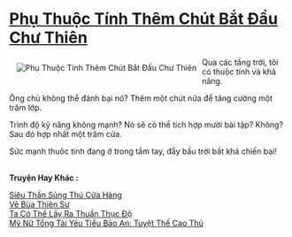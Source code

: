 <a href="https://truyentiki.com/phu-thuoc-tinh-them-chut-bat-dau-chu-thien.33761/" title="Phụ Thuộc Tính Thêm Chút Bắt Đầu Chư Thiên"><h1>Phụ Thuộc Tính Thêm Chút Bắt Đầu Chư Thiên</h1></a><div style="display:table"><img align="right" style="float: left; padding: 10px;" src="https://truyentiki.com/a/img/str/src/33761.jpg" alt="Phụ Thuộc Tính Thêm Chút Bắt Đầu Chư Thiên">Qua các tầng trời, tôi có thuộc tính và khả năng. <p></p> Ông chủ không thể đánh bại nó? Thêm một chút nữa để tăng cường một trăm lớp. <p></p> Trình độ kỹ năng không mạnh? Nó sẽ có thể tích hợp mười bài tập? Không? Sau đó hợp nhất một trăm cửa. <p></p> Sức mạnh thuộc tính đang ở trong tầm tay, đẩy bầu trời bất khả chiến bại!</div><p><br><b>Truyện Hay Khác :</b></p><a href="https://truyentiki.com/sieu-than-sung-thu-cua-hang.33760/" alt="Siêu Thần Sủng Thú Cửa Hàng">Siêu Thần Sủng Thú Cửa Hàng</a><br/><a href="https://github.com/nownovels/top500/tree/master/truyenhay/33921/" alt="Vẽ Bùa Thiên Sư">Vẽ Bùa Thiên Sư</a><br/><a href="https://github.com/nownovels/top500/tree/master/truyenhay/33848/" alt="Ta Có Thể Lấy Ra Thuần Thục Độ">Ta Có Thể Lấy Ra Thuần Thục Độ</a><br/><a href="https://github.com/nownovels/top500/tree/master/truyenhay/33452/" alt="Mỹ Nữ Tổng Tài Yêu Tiểu Bảo An: Tuyệt Thế Cao Thủ">Mỹ Nữ Tổng Tài Yêu Tiểu Bảo An: Tuyệt Thế Cao Thủ</a><br/>